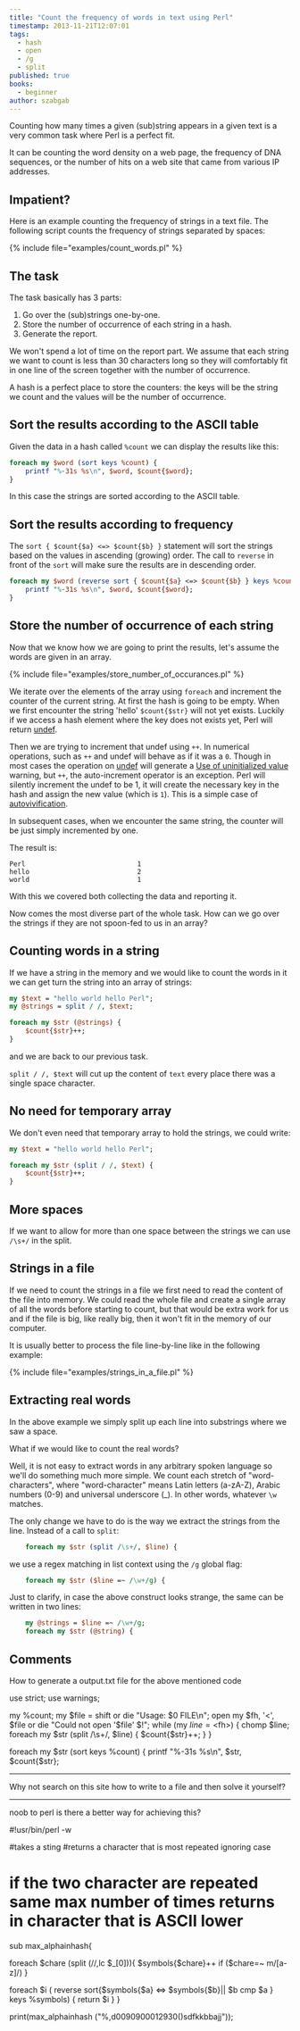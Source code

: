 ```yaml
---
title: "Count the frequency of words in text using Perl"
timestamp: 2013-11-21T12:07:01
tags:
  - hash
  - open
  - /g
  - split
published: true
books:
  - beginner
author: szabgab
---
```



Counting how many times a given (sub)string appears in a given text is a very common
task where Perl is a perfect fit.

It can be counting the word density on a web page,
the frequency of DNA sequences,
or the number of hits on a web site that came from various IP addresses.



## Impatient?

Here is an example counting the frequency of strings in a text file.
The following script counts the frequency of strings separated by spaces:

{% include file="examples/count_words.pl" %}

## The task

The task basically has 3 parts:

1. Go over the (sub)strings one-by-one.
1. Store the number of occurrence of each string in a hash.
1. Generate the report.

We won't spend a lot of time on the report part. We assume that each string we want
to count is less than 30 characters long so they will comfortably fit in one
line of the screen together with the number of occurrence.

A hash is a perfect place to store the counters: the keys will be the string we count
and the values will be the number of occurrence.

## Sort the results according to the ASCII table

Given the data in a hash called `%count` we can display the results like this:

```perl
foreach my $word (sort keys %count) {
    printf "%-31s %s\n", $word, $count{$word};
}
```

In this case the strings are sorted according to the ASCII table.

## Sort the results according to frequency

The `sort { $count{$a} <=> $count{$b} }` statement will sort
the strings based on the values in ascending (growing) order. The call to `reverse`
in front of the `sort` will make sure the results are in descending order.

```perl
foreach my $word (reverse sort { $count{$a} <=> $count{$b} } keys %count) {
    printf "%-31s %s\n", $word, $count{$word};
}
```

## Store the number of occurrence of each string

Now that we know how we are going to print the results,
let's assume the words are given in an array.

{% include file="examples/store_number_of_occurances.pl" %}

We iterate over the elements of the array using `foreach`
and increment the counter of the current string. At first the
hash is going to be empty. When we first encounter the string 'hello'
`$count{$str}` will not yet exists. Luckily if we access a hash
element where the key does not exists yet, Perl will return 
[undef](/undef-and-defined-in-perl).

Then we are trying to increment that undef using `++`.
In numerical operations, such as `++` and undef will behave as if
it was a `0`. Though in most cases the operation on 
[undef](/undef-and-defined-in-perl) will
generate a 
[Use of uninitialized value](/use-of-uninitialized-value)
warning, but `++`, the auto-increment operator is an exception.
Perl will silently increment the undef to be 1, it will create the necessary
key in the hash and assign the new value (which is `1`). This is a simple
case of [autovivification](/autovivification).

In subsequent cases, when we encounter the same string, the counter will be just simply
incremented by one.

The result is:

```
Perl                            1
hello                           2
world                           1
```

With this we covered both collecting the data and reporting it.

Now comes the most diverse part of the whole task. How can we go over the strings
if they are not spoon-fed to us in an array?

## Counting words in a string

If we have a string in the memory and we would like to count the words in it
we can get turn the string into an array of strings:

```perl
my $text = "hello world hello Perl";
my @strings = split / /, $text;

foreach my $str (@strings) {
    $count{$str}++;
}
```

and we are back to our previous task.

`split / /, $text` will cut up the content of `text` every
place there was a single space character.

## No need for temporary array

We don't even need that temporary array to hold the strings, we could write:

```perl
my $text = "hello world hello Perl";

foreach my $str (split / /, $text) {
    $count{$str}++;
}
```

## More spaces

If we want to allow for more than one space between the strings we can use
`/\s+/` in the split.

## Strings in a file

If we need to count the strings in a file we first need to read the
content of the file into memory. We could read the whole file and create
a single array of all the words before starting to count, but that would be
extra work for us and if the file is big, like really big, then it won't fit
in the memory of our computer.

It is usually better to process the file line-by-line like in the following
example:

{% include file="examples/strings_in_a_file.pl" %}

## Extracting real words

In the above example we simply split up
each line into substrings where we saw a space.

What if we would like to count the real words?

Well, it is not easy to extract words in any arbitrary 
spoken language so we'll do something much more simple.
We count each stretch of "word-characters", where 
"word-character" means Latin letters (a-zA-Z),
Arabic numbers (0-9) and universal underscore (_). In other
words, whatever `\w` matches.

The only change we have to do is the way we extract the strings
from the line. Instead of a call to `split`:

```perl
    foreach my $str (split /\s+/, $line) {
```

we use a regex matching in list context using the `/g`
global flag:

```perl
    foreach my $str ($line =~ /\w+/g) {
```


Just to clarify, in case the above construct looks strange,
the same can be written in two lines:


```perl
    my @strings = $line =~ /\w+/g;
    foreach my $str (@string) {
```

## Comments

How to generate a output.txt file for the above mentioned code

use strict;
use warnings;

my %count;
my $file = shift or die "Usage: $0 FILE\n";
open my $fh, '<', $file or die "Could not open '$file' $!";
while (my $line = <$fh>) {
chomp $line;
foreach my $str (split /\s+/, $line) {
$count{$str}++;
}
}

foreach my $str (sort keys %count) {
printf "%-31s %s\n", $str, $count{$str};

----

Why not search on this site how to write to a file and then solve it yourself?

---

noob to perl is there a better way for achieving this?

#!usr/bin/perl -w

#takes a sting
#returns a character that is most repeated ignoring case
# if the two character are repeated same max number of times returns in character that is ASCII lower

sub max_alphainhash{

foreach $chare (split (//,lc $_[0])){
$symbols{$chare}++ if ($chare=~ m/[a-z]/)
}

foreach $i ( reverse sort{$symbols{$a} <=> $symbols{$b}|| $b cmp $a } keys %symbols) {
return $i
}
}

print(max_alphainhash ("%,d0090900012930()sdfkkbbajj"));

